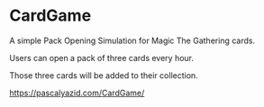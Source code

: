 # CardGame
A simple Pack Opening Simulation for Magic The Gathering cards.

Users can open a pack of three cards every hour.

Those three cards will be added to their collection.

https://pascalyazid.com/CardGame/

